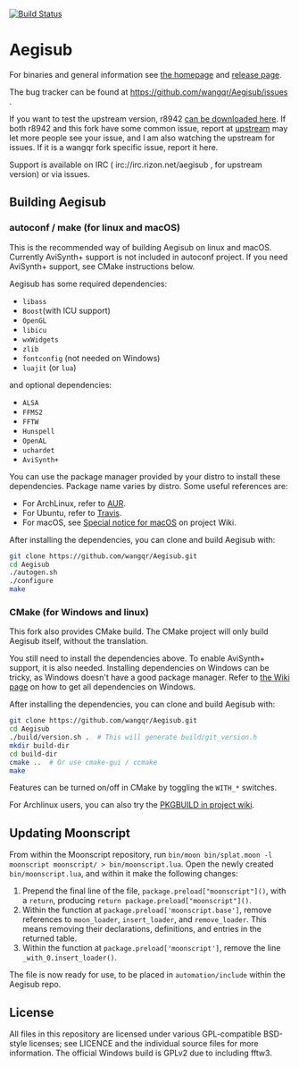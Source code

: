 [![Build Status](https://travis-ci.com/wangqr/Aegisub.svg?branch=dev)](https://travis-ci.com/wangqr/Aegisub)

# Aegisub

For binaries and general information see [the homepage](http://www.aegisub.org) and [release page](https://github.com/wangqr/Aegisub/releases).

The bug tracker can be found at https://github.com/wangqr/Aegisub/issues .

If you want to test the upstream version, r8942 [can be downloaded here](http://www.plorkyeran.com/aegisub/). If both r8942 and this fork have some common issue, report at [upstream](https://github.com/Aegisub/Aegisub/issues) may let more people see your issue, and I am also watching the upstream for issues. If it is a wangqr fork specific issue, report it here.

Support is available on IRC ( irc://irc.rizon.net/aegisub , for upstream version) or via issues.

## Building Aegisub

### autoconf / make (for linux and macOS)

This is the recommended way of building Aegisub on linux and macOS. Currently AviSynth+ support is not included in autoconf project. If you need AviSynth+ support, see CMake instructions below.

Aegisub has some required dependencies:
* `libass`
* `Boost`(with ICU support)
* `OpenGL`
* `libicu`
* `wxWidgets`
* `zlib`
* `fontconfig` (not needed on Windows)
* `luajit` (or `lua`)

and optional dependencies:
* `ALSA`
* `FFMS2`
* `FFTW`
* `Hunspell`
* `OpenAL`
* `uchardet`
* `AviSynth+`

You can use the package manager provided by your distro to install these dependencies. Package name varies by distro. Some useful references are:

* For ArchLinux, refer to [AUR](https://aur.archlinux.org/cgit/aur.git/tree/PKGBUILD?h=aegisub-git).
* For Ubuntu, refer to [Travis](.travis.yml#L14-L32).
* For macOS, see [Special notice for macOS](https://github.com/wangqr/Aegisub/wiki/Special-notice-for-macOS) on project Wiki.

After installing the dependencies, you can clone and build Aegisub with:
```sh
git clone https://github.com/wangqr/Aegisub.git
cd Aegisub
./autogen.sh
./configure
make
```

### CMake (for Windows and linux)

This fork also provides CMake build. The CMake project will only build Aegisub itself, without the translation.

You still need to install the dependencies above. To enable AviSynth+ support, it is also needed. Installing dependencies on Windows can be tricky, as Windows doesn't have a good package manager. Refer to [the Wiki page](https://github.com/wangqr/Aegisub/wiki/Compile-guide-for-Windows-(CMake,-MSVC)) on how to get all dependencies on Windows.

After installing the dependencies, you can clone and build Aegisub with:

```sh
git clone https://github.com/wangqr/Aegisub.git
cd Aegisub
./build/version.sh .  # This will generate build/git_version.h
mkdir build-dir
cd build-dir
cmake ..  # Or use cmake-gui / ccmake
make
```

Features can be turned on/off in CMake by toggling the `WITH_*` switches.

For Archlinux users, you can also try the [PKGBUILD in project wiki](https://github.com/wangqr/Aegisub/wiki/PKGBUILD-for-Arch).

## Updating Moonscript

From within the Moonscript repository, run `bin/moon bin/splat.moon -l moonscript moonscript/ > bin/moonscript.lua`.
Open the newly created `bin/moonscript.lua`, and within it make the following changes:

1. Prepend the final line of the file, `package.preload["moonscript"]()`, with a `return`, producing `return package.preload["moonscript"]()`.
2. Within the function at `package.preload['moonscript.base']`, remove references to `moon_loader`, `insert_loader`, and `remove_loader`. This means removing their declarations, definitions, and entries in the returned table.
3. Within the function at `package.preload['moonscript']`, remove the line `_with_0.insert_loader()`.

The file is now ready for use, to be placed in `automation/include` within the Aegisub repo.

## License

All files in this repository are licensed under various GPL-compatible BSD-style licenses; see LICENCE and the individual source files for more information.
The official Windows build is GPLv2 due to including fftw3.
